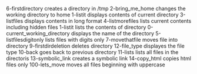 6-firstdirectory creates a directory in /tmp
2-bring_me_home changes the working directory to home
1-listit displays contents of current directory
3-listfiles displays contents in long format
4-listmorefiles lists current contents including hidden files
1-listit lists the contents of directory
0-current_working_directory displays the name of the directory
5-listfilesdigitonly lists files with digits only
7-movethatfile moves file into directory
9-firstdirdeletion deletes directory
12-file_type displayes the file type
10-back goes back to previous directory
11-lists lists all files in the directoris
13-symbolic_link creates a symbolic link
14-copy_html copies html files only
100-lets_move moves all files beginning with uppercase
